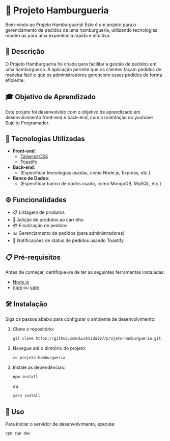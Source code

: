 # 🍔 Projeto Hamburgueria

Bem-vindo ao Projeto Hamburgueria! Este é um projeto para o gerenciamento de pedidos de uma hamburgueria, utilizando tecnologias modernas para uma experiência rápida e intuitiva.

## 📖 Descrição

O Projeto Hamburgueria foi criado para facilitar a gestão de pedidos em uma hamburgueria. A aplicação permite que os clientes façam pedidos de maneira fácil e que os administradores gerenciem esses pedidos de forma eficiente.

## 🎓 Objetivo de Aprendizado

Este projeto foi desenvolvido com o objetivo de aprendizado em desenvolvimento front-end e back-end, com a orientação do youtuber Sujeito Programador.

## 🚀 Tecnologias Utilizadas

- **Front-end**:
  - [Tailwind CSS](https://tailwindcss.com/)
  - [Toastify](https://apvarun.github.io/toastify-js/)
- **Back-end**:
  - (Especificar tecnologias usadas, como Node.js, Express, etc.)
- **Banco de Dados**:
  - (Especificar banco de dados usado, como MongoDB, MySQL, etc.)

## ⚙️ Funcionalidades

- 📋 Listagem de produtos
- 🛒 Adição de produtos ao carrinho
- 💳 Finalização de pedidos
- 📊 Gerenciamento de pedidos (para administradores)
- 🔔 Notificações de status de pedidos usando Toastify

## 📋 Pré-requisitos

Antes de começar, certifique-se de ter as seguintes ferramentas instaladas:

- [Node.js](https://nodejs.org/en/)
- [npm](https://www.npmjs.com/) ou [yarn](https://yarnpkg.com/)

## 🛠️ Instalação

Siga os passos abaixo para configurar o ambiente de desenvolvimento:

1. Clone o repositório:

    ```bash
    git clone https://github.com/LuckVidal07/projeto-hamburgueria.git
    ```

2. Navegue até o diretório do projeto:

    ```bash
    cd projeto-hamburgueria
    ```

3. Instale as dependências:

    ```bash
    npm install
    ```

    ou

    ```bash
    yarn install
    ```

## 🚀 Uso

Para iniciar o servidor de desenvolvimento, execute:

```bash
npm run dev
